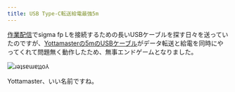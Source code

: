 ```yaml
---
title: USB Type-C転送給電最強5m
---
```

[作業配信](https://www.youtube.com/c/r7kamura)でsigma fp Lを接続するための長いUSBケーブルを探す日々を送っていたのですが、[Yottamasterの5mのUSBケーブル](https://www.amazon.co.jp/dp/B09Y1BY75P)がデータ転送と給電を同時にやってくれて問題無く動作したため、無事エンドゲームとなりました。

![](https://lh3.googleusercontent.com/ck9K5jgWvjV-Yk6xJIUHk0nL5j5r-uYaVItApBmoeJyxIIH0KtvfH8AbYfEoLw-jBINxQtyUjWs4kxT-ERjzU7rOgQ0tptif1sdUJ3ljb5_dRq-Banuz7fRu_hyGFj9HN8jsbmzRFeVL3FWQnQhyH9Y "ɹǝʇsɐɯɐʇʇo⅄")

Yottamaster、いい名前ですね。
